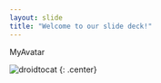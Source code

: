```yaml
---
layout: slide
title: "Welcome to our slide deck!"
---
```


MyAvatar

![droidtocat](https://octodex.github.com/images/droidtocat.png)
{: .center}
